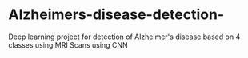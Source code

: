 # Alzheimers-disease-detection-
Deep learning project for detection of Alzheimer's disease based on 4 classes using MRI Scans using CNN
